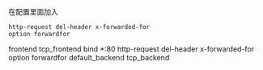 在配置里面加入

```
http-request del-header x-forwarded-for
option forwardfor
```

frontend tcp_frontend
    bind *:80
    http-request del-header x-forwarded-for
    option forwardfor
    default_backend tcp_backend